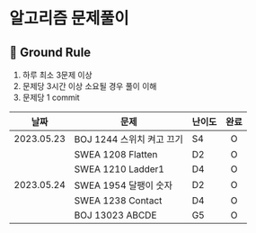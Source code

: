 # 알고리즘 문제풀이

## 🤙 Ground Rule

1. 하루 최소 3문제 이상
2. 문제당 3시간 이상 소요될 경우 풀이 이해
3. 문제당 1 commit

|날짜|문제|난이도|완료|
|---|---|---|:---:|
|2023.05.23|BOJ 1244 스위치 켜고 끄기|S4|O|
||SWEA 1208 Flatten|D2|O|
||SWEA 1210 Ladder1|D4|O|
|2023.05.24|SWEA 1954 달팽이 숫자|D2|O|
||SWEA 1238 Contact|D4|O|
||BOJ 13023 ABCDE|G5|O|
